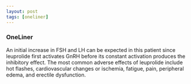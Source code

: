 ```yaml
---
layout: post
tags: [oneliner]
---
```



### OneLiner

An initial increase in FSH and LH can be expected in this patient since leuprolide first activates GnRH before its constant activation produces the inhibitory effect. The most common adverse effects of leuprolide include hot flashes, cardiovascular changes or ischemia, fatigue, pain, peripheral edema, and erectile dysfunction.
